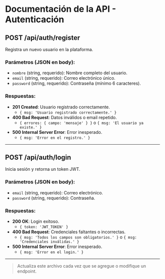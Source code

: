 # Documentación de la API - Autenticación

## POST /api/auth/register
Registra un nuevo usuario en la plataforma.

### Parámetros (JSON en body):
- `nombre` (string, requerido): Nombre completo del usuario.
- `email` (string, requerido): Correo electrónico único.
- `password` (string, requerido): Contraseña (mínimo 6 caracteres).

### Respuestas:
- **201 Created**: Usuario registrado correctamente.
  - `{ msg: 'Usuario registrado correctamente.' }`
- **400 Bad Request**: Datos inválidos o email repetido.
  - `{ errores: { campo: 'mensaje' } }` o `{ msg: 'El usuario ya existe.' }`
- **500 Internal Server Error**: Error inesperado.
  - `{ msg: 'Error en el registro.' }`

---

## POST /api/auth/login
Inicia sesión y retorna un token JWT.

### Parámetros (JSON en body):
- `email` (string, requerido): Correo electrónico.
- `password` (string, requerido): Contraseña.

### Respuestas:
- **200 OK**: Login exitoso.
  - `{ token: 'JWT_TOKEN' }`
- **400 Bad Request**: Credenciales faltantes o incorrectas.
  - `{ msg: 'Todos los campos son obligatorios.' }` o `{ msg: 'Credenciales inválidas.' }`
- **500 Internal Server Error**: Error inesperado.
  - `{ msg: 'Error en el login.' }`

---

> Actualiza este archivo cada vez que se agregue o modifique un endpoint.
